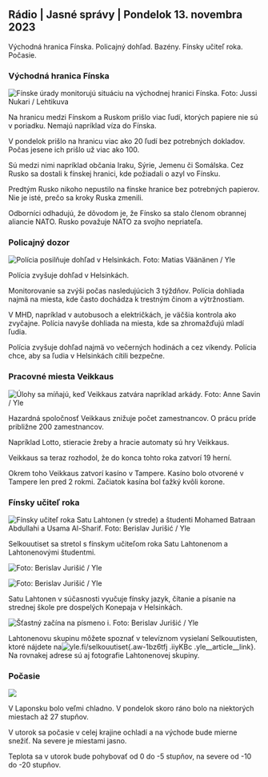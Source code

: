## Rádio \| Jasné správy \| Pondelok 13. novembra 2023

Východná hranica Fínska. Policajný dohľad. Bazény. Fínsky učiteľ roka. Počasie.

### Východná hranica Fínska

![Fínske úrady monitorujú situáciu na východnej hranici Fínska. Foto: Jussi Nukari / Lehtikuva](https://images.cdn.yle.fi/image/upload/c_crop,h_2880,w_5120,x_0,y_171/ar_1.7777777777777777,c_fill,g_faces,/012pr67q_auto:eco/f_auto/fl_lossy/v1699859472/39-11996406551cb5a3d93a)

Na hranicu medzi Fínskom a Ruskom prišlo viac ľudí, ktorých papiere nie sú v poriadku. Nemajú napríklad víza do Fínska.

V pondelok prišlo na hranicu viac ako 20 ľudí bez potrebných dokladov. Počas jesene ich prišlo už viac ako 100.

Sú medzi nimi napríklad občania Iraku, Sýrie, Jemenu či Somálska. Cez Rusko sa dostali k fínskej hranici, kde požiadali o azyl vo Fínsku.

Predtým Rusko nikoho nepustilo na fínske hranice bez potrebných papierov. Nie je isté, prečo sa kroky Ruska zmenili.

Odborníci odhadujú, že dôvodom je, že Fínsko sa stalo členom obrannej aliancie NATO. Rusko považuje NATO za svojho nepriateľa.

### Policajný dozor

![Polícia posilňuje dohľad v Helsinkách. Foto: Matias Väänänen / Yle](https://images.cdn.yle.fi/image/upload/c_crop,h_2889,w_5148,x_0,y_107/ar_1.7777777777777777,c_fill,g67151s,h/0q_auto:eco/f_auto/fl_lossy/v1697807957/39-11771286512a4e83c1e1)

Polícia zvyšuje dohľad v Helsinkách.

Monitorovanie sa zvýši počas nasledujúcich 3 týždňov. Polícia dohliada najmä na miesta, kde často dochádza k trestným činom a výtržnostiam.

V MHD, napríklad v autobusoch a električkách, je väčšia kontrola ako zvyčajne. Polícia navyše dohliada na miesta, kde sa zhromažďujú mladí ľudia.

Polícia zvyšuje dohľad najmä vo večerných hodinách a cez víkendy. Polícia chce, aby sa ľudia v Helsinkách cítili bezpečne.

### Pracovné miesta Veikkaus

![Úlohy sa míňajú, keď Veikkaus zatvára napríklad arkády. Foto: Anne Savin / Yle](https://images.cdn.yle.fi/image/upload/c_crop,h_1928,w_3427,x_567,y_428/ar_1.7777777777777777,c_fill,g_faces,w/d_1601.q_auto:eco/f_auto/fl_lossy/v1633956464/39-86542961643200866ed)

Hazardná spoločnosť Veikkaus znižuje počet zamestnancov. O prácu príde približne 200 zamestnancov.

Napríklad Lotto, stieracie žreby a hracie automaty sú hry Veikkaus.

Veikkaus sa teraz rozhodol, že do konca tohto roka zatvorí 19 herní.

Okrem toho Veikkaus zatvorí kasíno v Tampere. Kasíno bolo otvorené v Tampere len pred 2 rokmi. Začiatok kasína bol ťažký kvôli korone.

### Fínsky učiteľ roka

![Fínsky učiteľ roka Satu Lahtonen (v strede) a študenti Mohamed Batraan Abdullahi a Usama Al-Sharif. Foto: Berislav Jurišić / Yle](https://images.cdn.yle.fi/image/upload/c_crop,h_2982,w_5300,x_0,y_0/ar_1.7777777777777777,c_fill,g_faces,w/d_1210.0q_auto:eco/f_auto/fl_lossy/v1699438785/39-1197531654b5ee49bf1f)

Selkouutiset sa stretol s fínskym učiteľom roka Satu Lahtonenom a Lahtonenovými študentmi.

![ Foto: Berislav Jurišić / Yle](https://images.cdn.yle.fi/image/upload/c_crop,h_3153,w_5603,x_0,y_0/ar_1.7777777777777777,c_fill,g_faces,/wd_60/q_auto:eco/f_auto/fl_lossy/v1699438827/39-1197537654b5ee95baf1)

![ Foto: Berislav Jurišić / Yle](https://images.cdn.yle.fi/image/upload/c_crop,h_3362,w_5987,x_0,y_0/ar_1.77777777777777777,c_fill,g_faces,/wd_60/q_auto:eco/f_auto/fl_lossy/v1699438816/39-1197536654b5ee899b41)

Satu Lahtonen v súčasnosti vyučuje fínsky jazyk, čítanie a písanie na strednej škole pre dospelých Konepaja v Helsinkách.

![Šťastný začína na písmeno i. Foto: Berislav Jurišić / Yle](https://images.cdn.yle.fi/image/upload/c_crop,h_3362,w_5987,x_0,y_0/ar_1.7777777777777777,c_fill,g_faces,w/d_1210.q_auto:eco/f_auto/fl_lossy/v1699438816/39-1197535654b5ee7e3b58)

Lahtonenovu skupinu môžete spoznať v televíznom vysielaní Selkouutisten, ktoré nájdete na![yle.fi/selkouutiset](https://yle.fi/selkouutiset){.aw-1bz6tfj .iiyKBc .yle__article__link}. Na rovnakej adrese sú aj fotografie Lahtonenovej skupiny.

### Počasie

![](https://images.cdn.yle.fi/image/upload/c_crop,h_1080,w_1919,x_0,y_0/ar_1.7777777777777777,c_fill,g_faces,h_auto:w_1100/dprf_auto/fl_lossy/v1699893163/39-119999365524f872df8f)

V Laponsku bolo veľmi chladno. V pondelok skoro ráno bolo na niektorých miestach až 27 stupňov.

V utorok sa počasie v celej krajine ochladí a na východe bude mierne snežiť. Na severe je miestami jasno.

Teplota sa v utorok bude pohybovať od 0 do -5 stupňov, na severe od -10 do -20 stupňov.